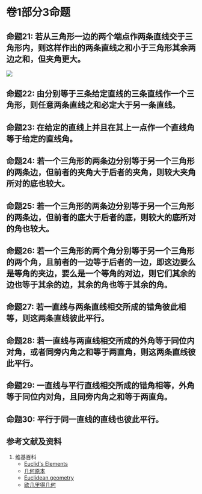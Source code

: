 # 卷1部分3命题

## 命题21: 若从三角形一边的两个端点作两条直线交于三角形内，则这样作出的两条直线之和小于三角形其余两边之和，但夹角更大。
![](/images/欧几里得几何/欧几里得元素中典型的几何实验/卷1部分3命题/1a1.jpg)

## 命题22: 由分别等于三条给定直线的三条直线作一个三角形，则任意两条直线之和必定大于另一条直线。

## 命题23: 在给定的直线上并且在其上一点作一个直线角等于给定的直线角。

## 命题24: 若一个三角形的两条边分别等于另一个三角形的两条边，但前者的夹角大于后者的夹角，则较大夹角所对的底也较大。

## 命题25: 若一个三角形的两条边分别等于另一个三角形的两条边，但前者的底大于后者的底，则较大的底所对的角也较大。

## 命题26: 若一个三角形的两个角分别等于另一个三角形的两个角，且前者的一边等于后者的一边，即这边要么是等角的夹边，要么是一个等角的对边，则它们其余的边也等于其余的边，其余的角也等于其余的角。

## 命题27: 若一直线与两条直线相交所成的错角彼此相等，则这两条直线彼此平行。

## 命题28: 若一直线与两直线相交所成的外角等于同位内对角，或者同旁内角之和等于两直角，则这两条直线彼此平行。

## 命题29: 一直线与平行直线相交所成的错角相等，外角等于同位内对角，且同旁内角之和等于两直角。

## 命题30: 平行于同一直线的直线也彼此平行。

## 参考文献及资料

1. 维基百科
	- [Euclid's Elements](https://en.wikipedia.org/wiki/Euclid%27s_Elements) 
	- [几何原本](https://zh.wikipedia.org/wiki/%E5%87%A0%E4%BD%95%E5%8E%9F%E6%9C%AC) 
	- [Euclidean geometry](https://en.wikipedia.org/wiki/Euclidean_geometry) 
	- [欧几里得几何](https://zh.wikipedia.org/wiki/%E6%AC%A7%E5%87%A0%E9%87%8C%E5%BE%97%E5%87%A0%E4%BD%95) 



